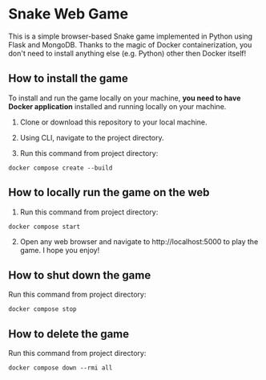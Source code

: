 # Snake Web Game

This is a simple browser-based Snake game implemented in Python using Flask and MongoDB. Thanks to the magic of Docker containerization, you don't need to install anything else (e.g. Python) other then Docker itself!

## How to install the game
 
To install and run the game locally on your machine, **you need to have Docker application** installed and running locally on your machine.

1. Clone or download this repository to your local machine.

2. Using CLI, navigate to the project directory.

3. Run this command from project directory:

```
docker compose create --build 
```

## How to locally run the game on the web

1. Run this command from project directory:

```
docker compose start 
```

2. Open any web browser and navigate to http://localhost:5000 to play the game. I hope you enjoy!

## How to shut down the game

Run this command from project directory:

```
docker compose stop
```

## How to delete the game

Run this command from project directory:

```
docker compose down --rmi all
```
